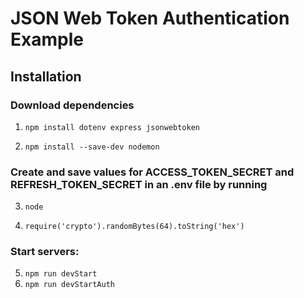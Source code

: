 # JSON Web Token Authentication Example
## Installation

### Download dependencies

1. ```npm install dotenv express jsonwebtoken```

2. ```npm install --save-dev nodemon```

### Create and save values for ACCESS_TOKEN_SECRET and REFRESH_TOKEN_SECRET in an .env file by running

3. ```node```

4. ```require('crypto').randomBytes(64).toString('hex')```

### Start servers:

5. ```npm run devStart```
6. ```npm run devStartAuth```
